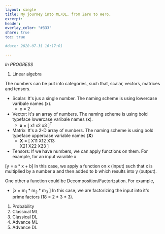 ```yaml
---
layout: single
title: My journey into ML/DL, from Zero to Hero.
excerpt: 
header:
overlay_color: "#333"
share: true
toc: true

#date: 2020-07-31 16:17:01

---
```


*_In PROGRESS_*

1. Linear algebra

The numbers can be put into categories, such that, scalar, vectors, matrices and tensors.

* Scalar: It's jus a single number. The naming scheme is using lowercase varibale names (x).
  * x = 2
* Vector: It's an array of numbers. The naming scheme is using bold typeface lowercase varibale names (**x**).
  * **x** = [ x1 x2 x3 ]<sup>T</sup>
* Matrix: It's a 2-D array of numbers. The naming scheme is using bold typeface uppercase variable names (**X**) 
  * **X** = [ X11 X12 X13<br /> X21 X22 X23 ]
* Tensors: 
If we have numbers, we can apply functions on them. For example, for an input varaible x 

\[y = a * x + b\]
In this case, we apply a function on x (input) such that x is multiplied by a number a and then added to b which results into y (output).

One other a function could be Decomposition/Factorization. For example,

* \[x = m<sub>1</sub> * m<sub>2</sub> * m<sub>3</sub>  \]
In this case, we are factorizing the input into it's prime factors (18 = 2 * 3 * 3). 




1. Probability
2. Classical ML
3. Classical DL
4. Advance ML
5. Advance DL
